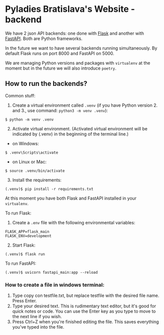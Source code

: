 # Pyladies Bratislava's Website - backend

We have 2 json API backends: one done with [Flask](https://flask.palletsprojects.com/en/1.1.x/)
and another with [FastAPI](https://fastapi.tiangolo.com/). Both are Python frameworks.

In the future we want to have several backends running simultaneously.
By default Flask runs on port 8000 and FastAPI on 5000.

We are managing Python versions and packages with `virtualenv` at the moment but in the future we will also introduce `poetry`.

## How to run the backends?

Common stuff:

1. Create a virtual environment called `.venv` (if you have Python version 2. and 3., use command: `python3 -m venv .venv`):
~~~
$ python -m venv .venv
~~~
2. Activate virtual environment. (Activated virtual environment will be indicated by (.venv) in the beginning of the terminal line.)
 - on Windows:
~~~
$ .venv\Scripts\activate
~~~
 - on Linux or Mac:
~~~
$ source .venv/bin/activate
~~~
3. Install the requirements:
~~~
(.venv)$ pip install -r requirements.txt
~~~
At this moment you have both Flask and FastAPI installed in your `virtualenv`.

To run Flask:
1. Create a `.env` file with the following environmental variables:
~~~
FLASK_APP=flask_main
FLASK_ENV=development
~~~
2. Start Flask:
~~~
(.venv)$ flask run
~~~

To run FastAPI:
~~~
(.venv)$ uvicorn fastapi_main:app --reload
~~~ 

### How to create a file in windows terminal:

1. Type copy con testfile.txt, but replace testfile with the desired file name. Press Enter.
2. Type your desired text. This is rudimentary text editor, but it's good for quick notes or code. You can use the Enter key as you type to move to the next line if you wish.
3. Press Ctrl+Z when you're finished editing the file. This saves everything you've typed into the file.


